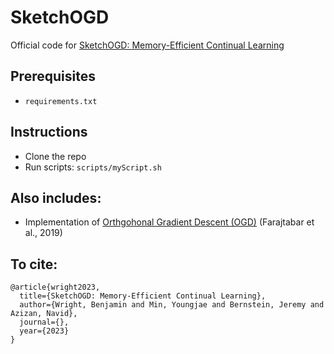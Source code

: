 # SketchOGD
Official code for [SketchOGD: Memory-Efficient Continual Learning]() 



## Prerequisites
- `requirements.txt`

## Instructions

- Clone the repo
- Run scripts:  `scripts/myScript.sh`
               
## Also includes:
- Implementation of [Orthgohonal Gradient Descent (OGD)](https://arxiv.org/pdf/2010.04003.pdf) (Farajtabar et al., 2019)


## To cite:

```
@article{wright2023,
  title={SketchOGD: Memory-Efficient Continual Learning},
  author={Wright, Benjamin and Min, Youngjae and Bernstein, Jeremy and Azizan, Navid},
  journal={},
  year={2023}
}
```

